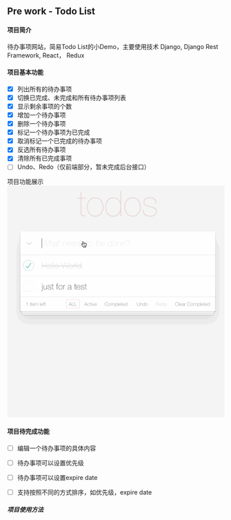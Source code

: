 ## Pre work - Todo List

#### 项目简介
待办事项网站，简易Todo List的小Demo，主要使用技术 Django, Django Rest Framework, React， Redux

#### 项目基本功能
- [x] 列出所有的待办事项
- [x] 切换已完成、未完成和所有待办事项列表
- [x] 显示剩余事项的个数
- [x] 增加一个待办事项
- [x] 删除一个待办事项
- [x] 标记一个待办事项为已完成
- [x] 取消标记一个已完成的待办事项
- [x] 反选所有待办事项
- [x] 清除所有已完成事项
- [ ] Undo、Redo（仅前端部分，暂未完成后台接口）

项目功能展示
![todolist](static/images/todolist.gif)



#### 项目待完成功能
- [ ] 编辑一个待办事项的具体内容
- [ ] 待办事项可以设置优先级
- [ ] 待办事项可以设置expire date
- [ ] 支持按照不同的方式排序，如优先级，expire date


##### 项目使用方法
